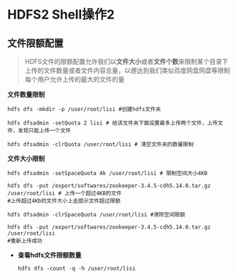 # HDFS2 Shell操作2

## **文件限额配置**

> HDFS文件的限额配置允许我们以**文件大小**或者**文件个数**来限制某个目录下上传的文件数量或者文件内容总量，以便达到我们类似百度网盘网盘等限制每个用户允许上传的最大的文件的量

**文件数量限制**

```
hdfs dfs -mkdir -p /user/root/lisi #创建hdfs文件夹

hdfs dfsadmin -setQuota 2 lisi # 给该文件夹下面设置最多上传两个文件，上传文件，发现只能上传一个文件

hdfs dfsadmin -clrQuota /user/root/lisi # 清空文件夹的数量限制
```

**文件大小限制**

```
hdfs dfsadmin -setSpaceQuota 4k /user/root/lisi # 限制空间大小4KB

hdfs dfs -put /export/softwares/zookeeper-3.4.5-cdh5.14.0.tar.gz /user/root/lisi # 上传一个超过4KB的文件
#上传超过4Kb的文件大小上去提示文件超过限额

hdfs dfsadmin -clrSpaceQuota /user/root/lisi #清除空间限额

hdfs dfs -put /export/softwares/zookeeper-3.4.5-cdh5.14.0.tar.gz /user/root/lisi
#重新上传成功
```

- **查看hdfs文件限额数量**

  ```
  hdfs dfs -count -q -h /user/root/lisi
  ```